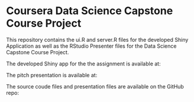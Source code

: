 # Coursera Data Science Capstone Course Project

This repository contains the ui.R and server.R files for the developed Shiny Application as well as the RStudio Presenter files for the Data Science Capstone Course Project.

The developed Shiny app for the the assignment is available at: 

The pitch presentation is available at: 

The source coude files and presentation files are available on the GitHub repo: 
